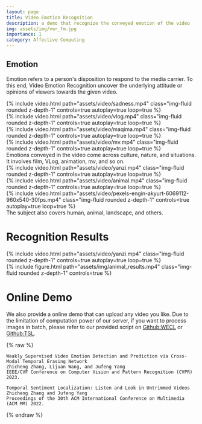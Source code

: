 ```yaml
---
layout: page
title: Video Emotion Recognition
description: a demo that recognize the conveyed emotion of the video
img: assets/img/ver_fm.jpg
importance: 1
category: Affective Computing
---
```





## Emotion

Emotion refers to a person's disposition to respond to the media carrier. To this end, Video Emotion Recognition uncover the underlying attitude or opinions of viewers towards the given video.


<div class="row mt-3">
    <div class="col-sm mt-3 mt-md-0">
        {% include video.html path="assets/video/sadness.mp4" class="img-fluid rounded z-depth-1" controls=true autoplay=true loop=true %}
    </div>
    <div class="col-sm mt-3 mt-md-0">
        {% include video.html path="assets/video/vlog.mp4" class="img-fluid rounded z-depth-1" controls=true autoplay=true loop=true %}
    </div>
    <div class="col-sm mt-3 mt-md-0">
        {% include video.html path="assets/video/maqima.mp4" class="img-fluid rounded z-depth-1" controls=true autoplay=true loop=true %}
    </div>
    <div class="col-sm mt-3 mt-md-0">
        {% include video.html path="assets/video/mv.mp4" class="img-fluid rounded z-depth-1" controls=true autoplay=true loop=true %}
    </div>
</div>
<div class="caption">
    Emotions conveyed in the video come across culture, nature, and situations.
    It involves film, VLog, animation, mv, and so on.
</div>

<div class="row mt-3">
    <div class="col-sm mt-4 mt-md-0">
        {% include video.html path="assets/video/yanzi.mp4" class="img-fluid rounded z-depth-1" controls=true autoplay=true loop=true %}
    </div>
    <div class="col-sm mt-4 mt-md-0">
        {% include video.html path="assets/video/animal.mp4" class="img-fluid rounded z-depth-1" controls=true autoplay=true loop=true %}
    </div>
    <div class="col-sm mt-4 mt-md-0">
        {% include video.html path="assets/video/pexels-engin-akyurt-6069112-960x540-30fps.mp4" class="img-fluid rounded z-depth-1" controls=true autoplay=true loop=true %}
    </div>
</div>
<div class="caption">
The subject also covers human, animal, landscape, and others.
</div>


# Recognition Results

<div class="row mt-3">
    <div class="col-sm mt-6 mt-md-0">
        {% include video.html path="assets/video/yanzi.mp4" class="img-fluid rounded z-depth-1" controls=true autoplay=true loop=true %}
    </div>
    <div class="col-sm mt-4 mt-md-0">
        {% include figure.html path="assets/img/animal_results.mp4" class="img-fluid rounded z-depth-1" controls=true %}
    </div>
</div>

# Online Demo

We also provide a online demo that can upload any video you like.
Due to the limitation of computation power of our server, if you want to process images in batch, please refer to our provided script on [Github:WECL](https://github.com/nku-zhichengzhang/WECL) or [Github:TSL](https://github.com/nku-zhichengzhang/TSL300).

{% raw %}
```
Weakly Supervised Video Emotion Detection and Prediction via Cross-Modal Temporal Erasing Network
Zhicheng Zhang, Lijuan Wang, and Jufeng Yang
IEEE/CVF Conference on Computer Vision and Pattern Recognition (CVPR) 2023.
```
```
Temporal Sentiment Localization: Listen and Look in Untrimmed Videos
Zhicheng Zhang and Jufeng Yang
Proceedings of the 30th ACM International Conference on Multimedia (ACM MM) 2022.
```
{% endraw %}
